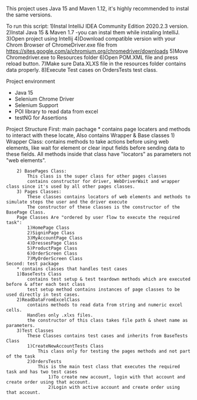 This project uses Java 15 and Maven 1.12, it's highly recommended to instal the same versions.

To run this script:
1)Instal IntelliJ IDEA Community Edition 2020.2.3 version.
2)Instal Java 15 & Maven 1.7 -you can instal them while instaling IntelliJ.
3)Open project using Intellij
4)Download compatible version with your Chrom Browser of ChromeDriver.exe file from https://sites.google.com/a/chromium.org/chromedriver/downloads
5)Move Chromedriver.exe to Resources folder
6)Open POM.XML file and press reload button.
7)Make sure Data.XLXS file in the resources folder contains data properly.
8)Execute Test cases on OrdersTests test class.

Project environment
* Java 15
* Selenium Chrome Driver
* Selenium Support
* POI library to read data from excel
* testNG for Assertions

Project Structure
	First: main pachage
		* contains page locaters and methods to interact with these locate, Also contains Wrapper & Base classes
		1) Wrapper Class: 
			contains methods to take actions before using web elements, like wait for element or clear input fields before sending data to these fields.
			All methods inside that class have "locators" as parameters not "web elements".
	
		2) BasePages Class:
			This class is the super class for other pages classes
			contains constructor for driver, WebDriverWait and wrapper class since it's used by all other pages classes.
		3) Pages Classes:
			These classes contains locators of web elements and methods to simulate steps the user and the driver execute 
			The constructor of these classes is the constructor of the BasePage Class.
		Page Classes Are "ordered by user flow to execute the required task":
			1)HomePage Class
			2)SigninPage Class
			3)MyAccountPage Class
			4)DressesPage Class
			5)ProductPage Class
			6)OrderScreen Class
			7)MyOrderScreen Class
	Second: test package
		* contains classes that handles test cases
		1)BaseTests Class
			contains test setup & test teardown methods which are executed before & after each test class
			test setup method contains instances of page classes to be used directly in test cases.
		2)ReadDataFromExcelClass
			contains methods to read data from string and numeric excel cells.
			Handles only .xlxs files.
			the constructor of this class takes file path & sheet name as parameters.
		3)Test Classes
			These Classes contains test cases and inherits from BaseTests Class
			1)CreateNewAccountTests Class
				This class only for testing the pages methods and not part of the task
			2)OrdersTests
				This is the main test class that executes the required task and has two test cases
					1)To create new account, login with that account and create order using that account.
					2)Login with active account and create order using that account.
				
